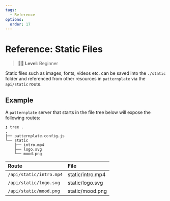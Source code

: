 ```yaml
---
tags:
  - Reference
options:
  order: 17
---
```


# Reference: Static Files

> :woman_student: **Level**: Beginner

Static files such as images, fonts, videos etc. can
be saved into the `./static` folder and referenced
from other resources in `patternplate` via the 
`api/static` route.

## Example

A `patternplate` server that starts in the file tree below
will expose the following routes: 

```
❯ tree .
.
├── patternplate.config.js
└── static
    ├── intro.mp4
    ├── logo.svg
    └── mood.png
```

| Route | File |
|:--|:--
| `/api/static/intro.mp4` | static/intro.mp4 
| `/api/static/logo.svg` | static/logo.svg 
| `/api/static/mood.png` | static/mood.png 
